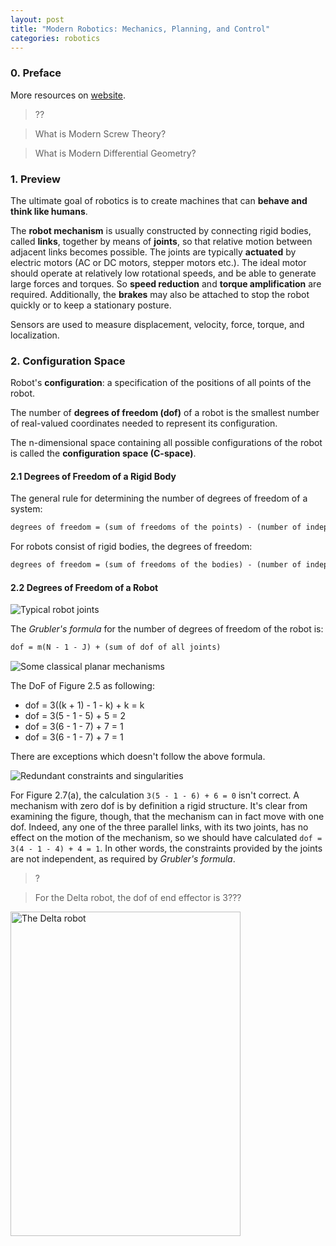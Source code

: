 ```yaml
---
layout: post
title: "Modern Robotics: Mechanics, Planning, and Control"
categories: robotics
---
```


### 0. Preface

More resources on [website](https://hades.mech.northwestern.edu/index.php/Modern_Robotics).

> ?? 

> What is Modern Screw Theory?

> What is Modern Differential Geometry?

### 1. Preview

The ultimate goal of robotics is to create machines that can **behave and think like humans**.

The **robot mechanism** is usually constructed by connecting rigid bodies, called **links**, together by means of **joints**, so that relative motion between adjacent links becomes possible. The joints are typically **actuated** by electric motors (AC or DC motors, stepper motors etc.). The ideal motor should operate at relatively low rotational speeds, and be able to generate large forces and torques. So **speed reduction** and **torque amplification** are required. Additionally, the **brakes** may also be attached to stop the robot quickly or to keep a stationary posture.

Sensors are used to measure displacement, velocity, force, torque, and localization.


### 2. Configuration Space

Robot's **configuration**: a specification of the positions of all points of the robot.

The number of **degrees of freedom (dof)** of a robot is the smallest number of real-valued coordinates needed to represent its configuration.

The n-dimensional space containing all possible configurations of the robot is called the **configuration space (C-space)**.

#### 2.1 Degrees of Freedom of a Rigid Body

The general rule for determining the number of degrees of freedom of a system:

```txt
degrees of freedom = (sum of freedoms of the points) - (number of independent constraints)
```

For robots consist of rigid bodies, the degrees of freedom:

```txt
degrees of freedom = (sum of freedoms of the bodies) - (number of independent constraints)
```

#### 2.2 Degrees of Freedom of a Robot

![Typical robot joints](/assets/2024-10-11-modern_robotics_mechanics_planning_and_control/figure2-3.png)

The _Grubler's formula_ for the number of degrees of freedom of the robot is:

```txt
dof = m(N - 1 - J) + (sum of dof of all joints)
```

![Some classical planar mechanisms](/assets/2024-10-11-modern_robotics_mechanics_planning_and_control/figure2-5.png)

The DoF of Figure 2.5 as following:
* dof = 3((k + 1) - 1 - k) + k = k
* dof = 3(5 - 1 - 5) + 5 = 2
* dof = 3(6 - 1 - 7) + 7 = 1
* dof = 3(6 - 1 - 7) + 7 = 1

There are exceptions which doesn't follow the above formula.

![Redundant constraints and singularities](/assets/2024-10-11-modern_robotics_mechanics_planning_and_control/figure2-7.png)

For Figure 2.7(a), the calculation `3(5 - 1 - 6) + 6 = 0` isn't correct. A mechanism with zero dof is by definition a rigid structure. It's clear from examining the figure, though, that the mechanism can in fact move with one dof. Indeed, any one of the three parallel links, with its two joints, has no effect on the motion of the mechanism, so we should have calculated `dof = 3(4 - 1 - 4) + 4 = 1`. In other words, the constraints provided by the joints are not independent, as required by _Grubler's formula_.

> ?

> For the Delta robot, the dof of end effector is 3???

<img src="/assets/2024-10-11-modern_robotics_mechanics_planning_and_control/figure2-8.png" alt="The Delta robot" width="368" height="519">


